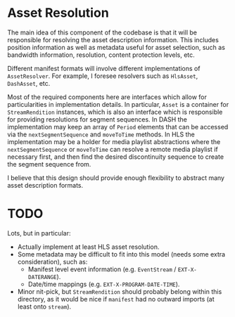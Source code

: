 # Asset Resolution

The main idea of this component of the codebase is that it will be responsible for resolving the
asset description information. This includes position information as well as metadata useful for
asset selection, such as bandwidth information, resolution, content protection levels, etc.

Different manifest formats will involve different implementations of `AssetResolver`. For example,
I foresee resolvers such as `HlsAsset`, `DashAsset`, etc.

Most of the required components here are interfaces which allow for particularities in
implementation details. In particular, `Asset` is a container for `StreamRendition` instances,
which is also an interface which is responsible for providing resolutions for segment sequences. In
DASH the implementation may keep an array of `Period` elements that can be accessed via the
`nextSegmentSequence` and `moveToTime` methods. In HLS the implementation may be a holder for media
playlist abstractions where the `nextSegmentSequence` or `moveToTime` can resolve a remote media
playlist if necessary first, and then find the desired discontinuity sequence to create the segment
sequence from.

I believe that this design should provide enough flexibility to abstract many asset description
formats.

# TODO

Lots, but in particular:
* Actually implement at least HLS asset resolution.
* Some metadata may be difficult to fit into this model (needs some extra consideration), such as:
    * Manifest level event information (e.g. `EventStream` / `EXT-X-DATERANGE`).
    * Date/time mappings (e.g. `EXT-X-PROGRAM-DATE-TIME`).
* Minor nit-pick, but `StreamRendition` should probably belong within this directory, as it would
  be nice if `manifest` had no outward imports (at least onto `stream`).

